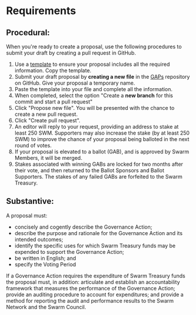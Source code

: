 # Requirements

## Procedural:

When you're ready to create a proposal, use the following procedures to submit your draft by creating a pull request in GitHub.

1. Use a [template](https://github.com/swarmfund/networkgovernance/tree/master/templates) to ensure your proposal includes all the required information. Copy the template. 
2. Submit your draft proposal by **creating a new file** in the [GAPs](https://github.com/swarmfund/networkgovernance/tree/master/GAPs) repository on GitHub. Give your proposal a temporary name.
3. Paste the template into your file and complete all the information.
4. When completed, select the option "Create a **new branch** for this commit and start a pull request"
5. Click "Propose new file". You will be presented with the chance to create a new pull request.
6. Click "Create pull request".
7. An editor will reply to your request, providing an address to stake at least 250 SWM. Supporters may also increase the stake \(by at least 250 SWM\) to improve the chance of your proposal being balloted in the next round of votes.
8. If your proposal is elevated to a ballot \(GAB\), and is approved by Swarm Members, it will be merged.
9. Stakes associated with winning GABs are locked for two months after their vote, and then returned to the Ballot Sponsors and Ballot Supporters. The stakes of any failed GABs are forfeited to the Swarm Treasury.

## Substantive:

A proposal must:

* concisely and cogently describe the Governance Action;
* describe the purpose and rationale for the Governance Action and its intended outcomes;
* identify the specific uses for which Swarm Treasury funds may be expended to support the Governance Action;
* be written in English; and
* specify the Voting Period

If a Governance Action requires the expenditure of Swarm Treasury funds the proposal must, in addition: articulate and establish an accountability framework that measures the performance of the Governance Action; provide an auditing procedure to account for expenditures; and provide a method for reporting the audit and performance results to the Swarm Network and the Swarm Council.

